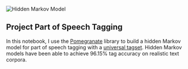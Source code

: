 ![Hidden Markov Model](https://devopedia.org/images/article/214/4159.1567702081.jpg)



## Project Part of Speech Tagging

In this notebook, I use the [Pomegranate](https://github.com/jmschrei/pomegranate) library to build a hidden Markov model for part of speech tagging with a [universal tagset](http://www.petrovi.de/data/universal.pdf). Hidden Markov models have been able to achieve 96.15% tag accuracy on realistic text corpora.  
